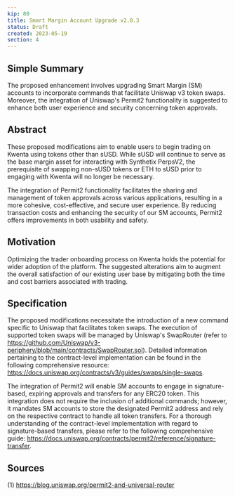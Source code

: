 ```yaml
---
kip: 80
title: Smart Margin Account Upgrade v2.0.3
status: Draft
created: 2023-05-19
section: 4
---
```


## Simple Summary

The proposed enhancement involves upgrading Smart Margin (SM) accounts to incorporate commands that facilitate Uniswap v3 token swaps. Moreover, the integration of Uniswap's Permit2 functionality is suggested to enhance both user experience and security concerning token approvals.

## Abstract

These proposed modifications aim to enable users to begin trading on Kwenta using tokens other than sUSD. While sUSD will continue to serve as the base margin asset for interacting with Synthetix PerpsV2, the prerequisite of swapping non-sUSD tokens or ETH to sUSD prior to engaging with Kwenta will no longer be necessary.

The integration of Permit2 functionality facilitates the sharing and management of token approvals across various applications, resulting in a more cohesive, cost-effective, and secure user experience. By reducing transaction costs and enhancing the security of our SM accounts, Permit2 offers improvements in both usability and safety.

## Motivation

Optimizing the trader onboarding process on Kwenta holds the potential for wider adoption of the platform. The suggested alterations aim to augment the overall satisfaction of our existing user base by mitigating both the time and cost barriers associated with trading.

## Specification

The proposed modifications necessitate the introduction of a new command specific to Uniswap that facilitates token swaps. The execution of supported token swaps will be managed by Uniswap's SwapRouter (refer to https://github.com/Uniswap/v3-periphery/blob/main/contracts/SwapRouter.sol). Detailed information pertaining to the contract-level implementation can be found in the following comprehensive resource: https://docs.uniswap.org/contracts/v3/guides/swaps/single-swaps.

The integration of Permit2 will enable SM accounts to engage in signature-based, expiring approvals and transfers for any ERC20 token. This integration does not require the inclusion of additional commands; however, it mandates SM accounts to store the designated Permit2 address and rely on the respective contract to handle all token transfers. For a thorough understanding of the contract-level implementation with regard to signature-based transfers, please refer to the following comprehensive guide: https://docs.uniswap.org/contracts/permit2/reference/signature-transfer.

## Sources

(1) https://blog.uniswap.org/permit2-and-universal-router
